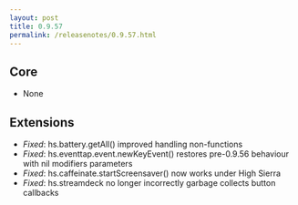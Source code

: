 ```yaml
---
layout: post
title: 0.9.57
permalink: /releasenotes/0.9.57.html
---
```


## Core
 * None

## Extensions

 * *Fixed*: hs.battery.getAll() improved handling non-functions
 * *Fixed*: hs.eventtap.event.newKeyEvent() restores pre-0.9.56 behaviour with nil modifiers parameters
 * *Fixed*: hs.caffeinate.startScreensaver() now works under High Sierra
 * *Fixed*: hs.streamdeck no longer incorrectly garbage collects button callbacks
